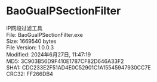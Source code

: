 # BaoGuaIPSectionFilter

IP网段过滤工具  
File: BaoGuaIPSectionFilter.exe  
Size: 1669540 bytes  
File Version: 1.0.0.3  
Modified: 2024年6月27日, 11:47:19  
MD5: 3C903B56D9F410E1787CF82D646A33F2  
SHA1: CDC233E2F51AD4E0C52901C1A15545947930CC7E  
CRC32: FF266DB4  
